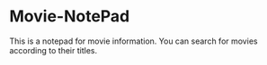 # Movie-NotePad
This is a notepad for movie information. You can search for movies according to their titles.

